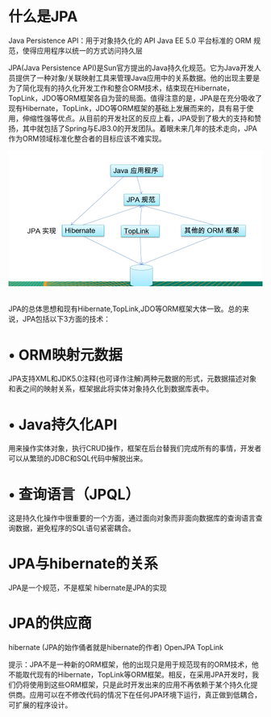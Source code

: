 # 什么是JPA

Java Persistence API：用于对象持久化的 API
Java EE 5.0 平台标准的 ORM 规范，使得应用程序以统一的方式访问持久层

JPA(Java Persistence API)是Sun官方提出的Java持久化规范。它为Java开发人员提供了一种对象/关联映射工具来管理Java应用中的关系数据。他的出现主要是为了简化现有的持久化开发工作和整合ORM技术，结束现在Hibernate，TopLink，JDO等ORM框架各自为营的局面。值得注意的是，JPA是在充分吸收了现有Hibernate，TopLink，JDO等ORM框架的基础上发展而来的，具有易于使用，伸缩性强等优点。从目前的开发社区的反应上看，JPA受到了极大的支持和赞扬，其中就包括了Spring与EJB3.0的开发团队。着眼未来几年的技术走向，JPA作为ORM领域标准化整合者的目标应该不难实现。

<div align="center"> <img src="../../pics/JPA/JPA.png" width="800"/> </div><br>

JPA的总体思想和现有Hibernate,TopLink,JDO等ORM框架大体一致。总的来说，JPA包括以下3方面的技术：

# • ORM映射元数据

JPA支持XML和JDK5.0注释(也可译作注解)两种元数据的形式，元数据描述对象和表之间的映射关系，框架据此将实体对象持久化到数据库表中。

# • Java持久化API

用来操作实体对象，执行CRUD操作，框架在后台替我们完成所有的事情，开发者可以从繁琐的JDBC和SQL代码中解脱出来。

# • 查询语言（JPQL）

这是持久化操作中很重要的一个方面，通过面向对象而非面向数据库的查询语言查询数据，避免程序的SQL语句紧密耦合。

# JPA与hibernate的关系

JPA是一个规范，不是框架
hibernate是JPA的实现

# JPA的供应商

hibernate (JPA的始作俑者就是hibernate的作者)
OpenJPA
TopLink

提示：JPA不是一种新的ORM框架，他的出现只是用于规范现有的ORM技术，他不能取代现有的Hibernate，TopLink等ORM框架。相反，在采用JPA开发时，我们仍将使用到这些ORM框架，只是此时开发出来的应用不再依赖于某个持久化提供商。应用可以在不修改代码的情况下在任何JPA环境下运行，真正做到低耦合，可扩展的程序设计。
